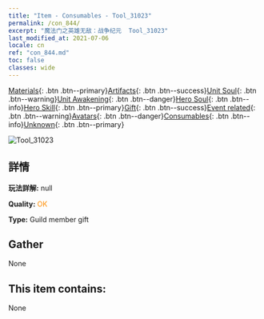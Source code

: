 ```yaml
---
title: "Item - Consumables - Tool_31023"
permalink: /con_844/
excerpt: "魔法门之英雄无敌：战争纪元  Tool_31023"
last_modified_at: 2021-07-06
locale: cn
ref: "con_844.md"
toc: false
classes: wide
---
```

 [Materials](/ItemsCN/){: .btn .btn--primary}[Artifacts](/ItemsCN/Artifacts/){: .btn .btn--success}[Unit Soul](/ItemsCN/UnitSoul/){: .btn .btn--warning}[Unit Awakening](/ItemsCN/UnitAwakening/){: .btn .btn--danger}[Hero Soul](/ItemsCN/HeroSoul/){: .btn .btn--info}[Hero Skill](/ItemsCN/HeroSkill/){: .btn .btn--primary}[Gift](/ItemsCN/Gift/){: .btn .btn--success}[Event related](/ItemsCN/Events/){: .btn .btn--warning}[Avatars](/ItemsCN/Avatars/){: .btn .btn--danger}[Consumables](/ItemsCN/Consumables/){: .btn .btn--info}[Unknown](/ItemsCN/Unknown/){: .btn .btn--primary}

 ![Tool_31023](/images/t/i_red_1.png)

## 詳情
 **玩法詳解:** null

 **Quality:** <span style="color: #FF8C00">OK</span>

 **Type:** Guild member gift

## Gather

  None

## This item contains:

  None

